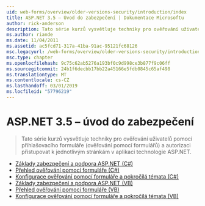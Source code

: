 ```yaml
---
uid: web-forms/overview/older-versions-security/introduction/index
title: ASP.NET 3.5 – Úvod do zabezpečení | Dokumentace Microsoftu
author: rick-anderson
description: Tato série kurzů vysvětluje techniky pro ověřování uživatelů pomocí přihlašovacího formuláře (ověřování pomocí formulářů) a autorizaci přistupovat k jednotlivým stránkám v...
ms.author: riande
ms.date: 11/04/2011
ms.assetid: ac5fcd71-317a-41ba-91ac-95121fc68126
msc.legacyurl: /web-forms/overview/older-versions-security/introduction
msc.type: chapter
ms.openlocfilehash: 9c75c62ab5276a193bf0c9d998ce3b877f9c06ff
ms.sourcegitcommit: 24b1f6decbb17bb22a45166e5fdb0845c65af498
ms.translationtype: MT
ms.contentlocale: cs-CZ
ms.lasthandoff: 03/01/2019
ms.locfileid: "57796219"
---
```

<a name="aspnet-35---introduction-to-security"></a>ASP.NET 3.5 – úvod do zabezpečení
====================
> Tato série kurzů vysvětluje techniky pro ověřování uživatelů pomocí přihlašovacího formuláře (ověřování pomocí formulářů) a autorizaci přistupovat k jednotlivým stránkám v aplikaci technologie ASP.NET.


- [Základy zabezpečení a podpora ASP.NET (C#)](security-basics-and-asp-net-support-cs.md)
- [Přehled ověřování pomocí formuláře (C#)](an-overview-of-forms-authentication-cs.md)
- [Konfigurace ověřování pomocí formuláře a pokročilá témata (C#)](forms-authentication-configuration-and-advanced-topics-cs.md)
- [Základy zabezpečení a podpora ASP.NET (VB)](security-basics-and-asp-net-support-vb.md)
- [Přehled ověřování pomocí formuláře (VB)](an-overview-of-forms-authentication-vb.md)
- [Konfigurace ověřování pomocí formuláře a pokročilá témata (VB)](forms-authentication-configuration-and-advanced-topics-vb.md)
